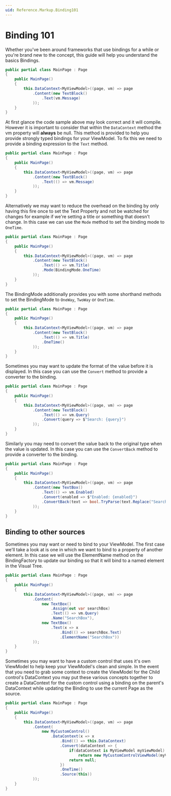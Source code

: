 ```yaml
---
uid: Reference.Markup.Binding101
---
```

# Binding 101

Whether you've been around frameworks that use bindings for a while or you're brand new to the concept, this guide will help you understand the basics Bindings.

```cs
public partial class MainPage : Page
{
    public MainPage()
    {
        this.DataContext<MyViewModel>((page, vm) => page
            .Content(new TextBlock()
                .Text(vm.Message)
            ));
    }
}
```

At first glance the code sample above may look correct and it will compile. However it is important to consider that within the `DataContext` method the vm property will **always** be null. This method is provided to help you provide strongly typed bindings for your ViewModel. To fix this we need to provide a binding expression to the `Text` method.

```cs
public partial class MainPage : Page
{
    public MainPage()
    {
        this.DataContext<MyViewModel>((page, vm) => page
            .Content(new TextBlock()
                .Text(() => vm.Message)
            ));
    }
}
```

Alternatively we may want to reduce the overhead on the binding by only having this fire once to set the Text Property and not be watched for changes for example if we're setting a title or something that doesn't change. In this case we can use the `Mode` method to set the binding mode to `OneTime`.

```cs
public partial class MainPage : Page
{
    public MainPage()
    {
        this.DataContext<MyViewModel>((page, vm) => page
            .Content(new TextBlock()
                .Text(() => vm.Title)
                .Mode(BindingMode.OneTime)
            ));
    }
}
```

The BindingMode additionally provides you with some shorthand methods to set the BindingMode to `OneWay`, `TwoWay` or `OneTime`.

```cs
public partial class MainPage : Page
{
    public MainPage()
    {
        this.DataContext<MyViewModel>((page, vm) => page
            .Content(new TextBlock()
                .Text(() => vm.Title)
                .OneTime()
            ));
    }
}
```

Sometimes you may want to update the format of the value before it is displayed. In this case you can use the `Convert` method to provide a converter to the binding.

```cs
public partial class MainPage : Page
{
    public MainPage()
    {
        this.DataContext<MyViewModel>((page, vm) => page
            .Content(new TextBlock()
                .Text(() => vm.Query)
                .Convert(query => $"Search: {query}")
            ));
    }
}
```

Similarly you may need to convert the value back to the original type when the value is updated. In this case you can use the `ConvertBack` method to provide a converter to the binding.

```cs
public partial class MainPage : Page
{
    public MainPage()
    {
        this.DataContext<MyViewModel>((page, vm) => page
            .Content(new TextBox()
                .Text(() => vm.Enabled)
                .Convert(enabled => $"Enabled: {enabled}")
                .ConvertBack(text => bool.TryParse(text.Replace("Search: ", ""), out var enabled) ? enabled : false)
            ));
    }
}
```

## Binding to other sources

Sometimes you may want or need to bind to your ViewModel. The first case we'll take a look at is one in which we want to bind to a property of another element. In this case we will use the ElementName method on the BindingFactory to update our binding so that it will bind to a named element in the Visual Tree.

```cs
public partial class MainPage : Page
{
    public MainPage()
    {
        this.DataContext<MyViewModel>((page, vm) => page
            .Content(
                new TextBox()
                    .Assign(out var searchBox)
                    .Text(() => vm.Query)
                    .Name("SearchBox"),
                new TextBox()
                    .Text(x => x
                        .Bind(() => searchBox.Text)
                        .ElementName("SearchBox"))
            ));
    }
}
```

Sometimes you may want to have a custom control that uses it's own ViewModel to help keep your ViewModel's clean and simple. In the event that you need to grab some context to create the ViewModel for the Child control's DataContext you may put these various concepts together to create a DataContext for the custom control using a binding on the parent's DataContext while updating the Binding to use the current Page as the source.

```cs
public partial class MainPage : Page
{
    public MainPage()
    {
        this.DataContext<MyViewModel>((page, vm) => page
            .Content(
                new MyCustomControl()
                    .DataContext(x => x
                        .Bind(() => this.DataContext)
                        .Convert(dataContext => {
                            if(dataContext is MyViewModel myViewModel)
                                return new MyCustomControlViewModel(myViewModel.SomeContext);
                            return null;
                        })
                        .OneTime()
                        .Source(this))
            ));
    }
}
```
